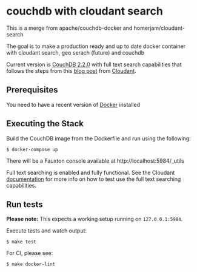 # couchdb with cloudant search
This is a merge from apache/couchdb-docker and homerjam/cloudant-search

The goal is to make a production ready and up to date docker container with cloudant search, geo serach (future) and couchdb

Current version is [CouchDB 2.2.0](http://couchdb.apache.org/) with full text search capabilities that follows the steps from this [blog post](https://cloudant.com/blog/enable-full-text-search-in-apache-couchdb/#.Vly24SCrQbV) from [Cloudant](https://cloudant.com/).

## Prerequisites

You need to have a recent version of [Docker](https://www.docker.com/) installed

## Executing the Stack

Build the CouchDB image from the Dockerfile and run using the following:

```
$ docker-compose up
```

There will be a Fauxton console available at http://localhost:5984/_utils

Full text searching is enabled and fully functional.  See the Cloudant [documentation](https://cloudant.com/for-developers/search/) for more info on how to test use the full text searching capabilities.

## Run tests

**Please note:** This expects a working setup running on `127.0.0.1:5984`.

Execute tests and watch output:

```
$ make test
```

For CI, please see:

```
$ make docker-lint
```
